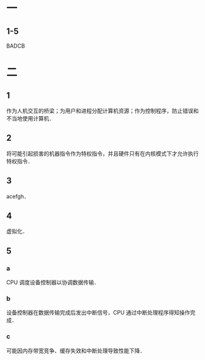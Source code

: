 # 一

## 1-5

BADCB

# 二

## 1

作为人机交互的桥梁；为用户和进程分配计算机资源；作为控制程序，防止错误和不当地使用计算机．

## 2

将可能引起损害的机器指令作为特权指令，并且硬件只有在内核模式下才允许执行特权指令．

## 3

acefgh．

## 4

虚拟化．

## 5

### a

CPU 调度设备控制器以协调数据传输．

### b

设备控制器在数据传输完成后发出中断信号，CPU 通过中断处理程序得知操作完成．

### c

可能因内存带宽竞争、缓存失效和中断处理导致性能下降．
